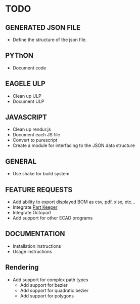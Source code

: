 # TODO
## GENERATED JSON FILE
   * Define the structure of the json file.

## PYThON
* Document code

## EAGELE ULP
* Clean up ULP
* Document ULP


## JAVASCRIPT
* Clean up rendur.js
* Document each JS file
* Convert to purescript
* Create a module for interfacing to the JSON data structure

## GENERAL
* Use shake for build system

## FEATURE REQUESTS
* Add ability to export displayed BOM as csv, pdf, xlsx, etc...
* Integrate [Part Keeper](https://partkeepr.org/)
* Integrate Octopart
* Add support for other ECAD programs

## DOCUMENTATION
* Installation instructions
* Usage instructions


## Rendering
* Add support for complex path types
    * Add support for bezier
    * Add support for quadratic bezier
    * Add support for polygons
